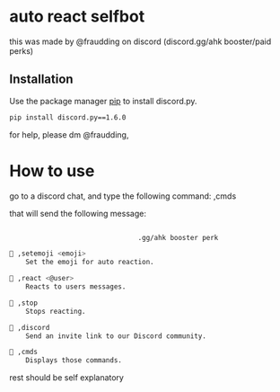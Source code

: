 # auto react selfbot

this was made by @fraudding on discord (discord.gg/ahk booster/paid perks)

## Installation

Use the package manager [pip](https://pip.pypa.io/en/stable/) to install discord.py.

```bash
pip install discord.py==1.6.0
```

for help, please dm @fraudding,


# How to use
go to a discord chat, and type the following command:   ,cmds

that will send the following message:
```bash

                                .gg/ahk booster perk

🐐 ,setemoji <emoji>
    Set the emoji for auto reaction.

🐐 ,react <@user>
    Reacts to users messages.

🐐 ,stop
    Stops reacting.

🐐 ,discord
    Send an invite link to our Discord community.

🐐 ,cmds
    Displays those commands.
```


rest should be self explanatory
